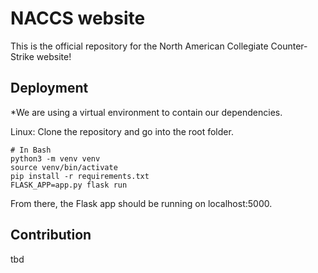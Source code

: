 # NACCS website

This is the official repository for the North American Collegiate Counter-Strike website!

## Deployment

*We are using a virtual environment to contain our dependencies.

Linux:
Clone the repository and go into the root folder.

```
# In Bash
python3 -m venv venv
source venv/bin/activate
pip install -r requirements.txt
FLASK_APP=app.py flask run
```

From there, the Flask app should be running on localhost:5000.

## Contribution

tbd
